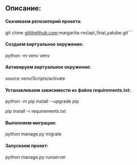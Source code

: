 ## Описание:
#### Скачиваем репозиторий проекта:
 git clone git@github.com:margarita-rm/api_final_yatube.git```
#### Создаем виртуальное окружение:
 python -m venv venv
#### Активируем виртуальное окружение: 
source venv/Scripts/activate
#### Устанавливаем зависимости из файла requirements.txt:
python -m pip install --upgrade pip

pip install -r requirements.txt
#### Выполняем миграции:

python manage.py migrate
#### Запускаем проект:

python manage.py runserver
